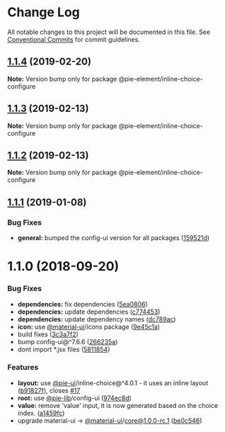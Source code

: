 # Change Log

All notable changes to this project will be documented in this file.
See [Conventional Commits](https://conventionalcommits.org) for commit guidelines.

## [1.1.4](https://github.com/pie-framework/pie-elements/compare/@pie-element/inline-choice-configure@1.1.3...@pie-element/inline-choice-configure@1.1.4) (2019-02-20)

**Note:** Version bump only for package @pie-element/inline-choice-configure





## [1.1.3](https://github.com/pie-framework/pie-elements/compare/@pie-element/inline-choice-configure@1.1.2...@pie-element/inline-choice-configure@1.1.3) (2019-02-13)

**Note:** Version bump only for package @pie-element/inline-choice-configure





## [1.1.2](https://github.com/pie-framework/pie-elements/compare/@pie-element/inline-choice-configure@1.1.1...@pie-element/inline-choice-configure@1.1.2) (2019-02-13)

**Note:** Version bump only for package @pie-element/inline-choice-configure





## [1.1.1](https://github.com/pie-framework/pie-elements/compare/@pie-element/inline-choice-configure@1.1.0...@pie-element/inline-choice-configure@1.1.1) (2019-01-08)


### Bug Fixes

* **general:** bumped the config-ui version for all packages ([159521d](https://github.com/pie-framework/pie-elements/commit/159521d))





<a name="1.1.0"></a>
# 1.1.0 (2018-09-20)


### Bug Fixes

* **dependencies:** fix dependencies ([5ea0806](https://github.com/pie-framework/pie-elements/commit/5ea0806))
* **dependencies:** update dependencies ([c774453](https://github.com/pie-framework/pie-elements/commit/c774453))
* **dependencies:** update dependency names ([dc789ac](https://github.com/pie-framework/pie-elements/commit/dc789ac))
* **icon:** use [@material-ui](https://github.com/material-ui)/icons package ([9e45c1a](https://github.com/pie-framework/pie-elements/commit/9e45c1a))
* build fixes ([3c3a7f2](https://github.com/pie-framework/pie-elements/commit/3c3a7f2))
* bump config-ui@^7.6.6 ([266235a](https://github.com/pie-framework/pie-elements/commit/266235a))
* dont import *.jsx files ([5811854](https://github.com/pie-framework/pie-elements/commit/5811854))


### Features

* **layout:** use [@pie-ui](https://github.com/pie-ui)/inline-choice@^4.0.1 - it uses an inline layout ([b91827f](https://github.com/pie-framework/pie-elements/commit/b91827f)), closes [#17](https://github.com/pie-framework/pie-elements/issues/17)
* **root:** use [@pie-lib](https://github.com/pie-lib)/config-ui ([974ec8d](https://github.com/pie-framework/pie-elements/commit/974ec8d))
* **value:** remove 'value' input, it is now generated based on the choice index. ([a1459fc](https://github.com/pie-framework/pie-elements/commit/a1459fc))
* upgrade material-ui -> [@material-ui](https://github.com/material-ui)/core@1.0.0-rc.1 ([be0c546](https://github.com/pie-framework/pie-elements/commit/be0c546))
